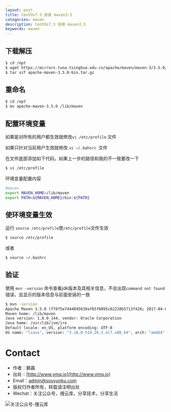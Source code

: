 ```yaml
---
layout: post
title: CentOs7.3 安装 maven3.5
categories: maven
description: CentOs7.3 安装 maven3.5
keywords: maven
---
```


## 下载解压

```sh
$ cd /opt
$ wget https://mirrors.tuna.tsinghua.edu.cn/apache/maven/maven-3/3.5.0/binaries/apache-maven-3.5.0-bin.tar.gz
$ tar xzf apache-maven-3.5.0-bin.tar.gz
```

## 重命名

```sh
$ cd /opt
$ mv apache-maven-3.5.0 /lib/maven
```

## 配置环境变量

如果是对所有的用户都生效就修改`vi /etc/profile` 文件

如果只针对当前用户生效就修改 `vi ~/.bahsrc `文件

在文件底部添加如下代码，如果上一步的路径和我的不一致要改一下

```sh
$ vi /etc/profile
```
环境变量配置内容

```sh
#maven
export MAVEN_HOME=/lib/maven
export PATH=${MAVEN_HOME}/bin:${PATH}
```

## 使环境变量生效

运行 `source /etc/profile`使`/etc/profile`文件生效

```sh
$ source /etc/profile
```

或者

```sh
$ source ~/.bashrc
```

## 验证

使用 `mvn -version`  命令查看jdk版本及其相关信息，不会出现`command not found`错误，且显示的版本信息与前面安装的一致

```sh
$ mvn -version
Apache Maven 3.5.0 (ff8f5e7444045639af65f6095c62210b5713f426; 2017-04-04T03:39:06+08:00)
Maven home: /lib/maven
Java version: 1.8.0_144, vendor: Oracle Corporation
Java home: /usr/lib/jvm/jre
Default locale: en_US, platform encoding: UTF-8
OS name: "linux", version: "3.10.0-514.26.2.el7.x86_64", arch: "amd64", family: "unix"
```


# Contact

 - 作者：鹏磊  
 - 出处：[http://www.ymq.io](http://www.ymq.io)  
 - Email：[admin@souyunku.com](admin@souyunku.com)
 - 版权归作者所有，转载请注明出处
 - Wechat：关注公众号，搜云库，分享技术，分享生活
 
![关注公众号-搜云库](http://www.ymq.io/images/souyunku.png "搜云库")